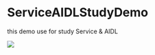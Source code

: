 # ServiceAIDLStudyDemo
this demo use for study Service &amp; AIDL


![](https://i.imgur.com/RLbQYhn.png)